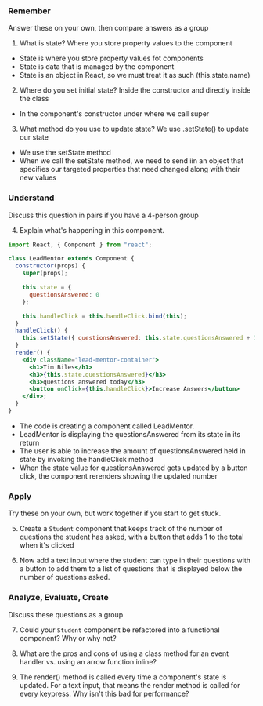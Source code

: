 ### Remember

Answer these on your own, then compare answers as a group

1.  What is state?
  Where you store property values to the component
  - State is where you store property values fot components
  - State is data that is managed by the component
  - State is an object in React, so we must treat it as such (this.state.name)

2.  Where do you set initial state?
  Inside the constructor and directly inside the class
  - In the component's constructor under where we call super

3.  What method do you use to update state?
  We use .setState() to update our state
  - We use the setState method
  - When we call the setState method, we need to send iin an object that specifies our targeted properties that need changed along with their new values

### Understand

Discuss this question in pairs if you have a 4-person group

4.  Explain what's happening in this component.

```jsx
import React, { Component } from "react";

class LeadMentor extends Component {
  constructor(props) {
    super(props);

    this.state = {
      questionsAnswered: 0
    };

    this.handleClick = this.handleClick.bind(this);
  }
  handleClick() {
    this.setState({ questionsAnswered: this.state.questionsAnswered + 1 });
  }
  render() {
    <div className="lead-mentor-container">
      <h1>Tim Biles</h1>
      <h3>{this.state.questionsAnswered}</h3>
      <h3>questions answered today</h3>
      <button onClick={this.handleClick}>Increase Answers</button>
    </div>;
  }
}
```

  - The code is creating a component called LeadMentor.
  - LeadMentor is displaying the questionsAnswered from its state in its return
  - The user is able to increase the amount of questionsAnswered held in state by invoking the handleClick method
  - When the state value for questionsAnswered gets updated by a button click, the component rerenders showing the updated number

### Apply

Try these on your own, but work together if you start to get stuck.

5.  Create a `Student` component that keeps track of the number of questions the student has asked, with a button that adds 1 to the total when it's clicked

6.  Now add a text input where the student can type in their questions with a button to add them to a list of questions that is displayed below the number of questions asked.

### Analyze, Evaluate, Create

Discuss these questions as a group

7.  Could your `Student` component be refactored into a functional component? Why or why not?

8.  What are the pros and cons of using a class method for an event handler vs. using an arrow function inline?

9.  The render() method is called every time a component's state is updated. For a text input, that means the render method is called for every keypress. Why isn't this bad for performance?
